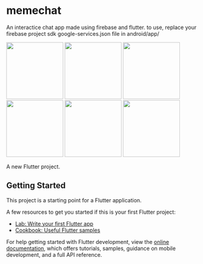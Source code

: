 # memechat
An interactice chat app made using firebase and flutter.
to use, replace your firebase project sdk google-services.json file in android/app/
<p float="left">
  <img src="https://user-images.githubusercontent.com/56496945/177550919-70121035-e140-47d3-8570-5687fd6d7f6a.jpeg" width="150" />
  <img src="https://user-images.githubusercontent.com/56496945/177550999-5e0d018e-c612-4a83-943f-982014585e11.jpeg" width="150" /> 
  <img src="https://user-images.githubusercontent.com/56496945/177551015-c2ad1d55-b6af-4331-ad16-9d537e8cd877.jpeg" width="150" />
  <img src="https://user-images.githubusercontent.com/56496945/177551029-51376f99-a827-4199-a827-d5129ff81391.jpeg" width="150" />
   <img src="https://user-images.githubusercontent.com/56496945/177551039-a6243843-7b99-4be6-b347-9dc5796bd4e2.jpeg" width="150" />
   <img src="https://user-images.githubusercontent.com/56496945/177551051-2657c7d2-5120-4bf1-9006-261b68bbde50.jpeg" width="150" />
</p>


A new Flutter project.

## Getting Started

This project is a starting point for a Flutter application.

A few resources to get you started if this is your first Flutter project:

- [Lab: Write your first Flutter app](https://docs.flutter.dev/get-started/codelab)
- [Cookbook: Useful Flutter samples](https://docs.flutter.dev/cookbook)

For help getting started with Flutter development, view the
[online documentation](https://docs.flutter.dev/), which offers tutorials,
samples, guidance on mobile development, and a full API reference.

